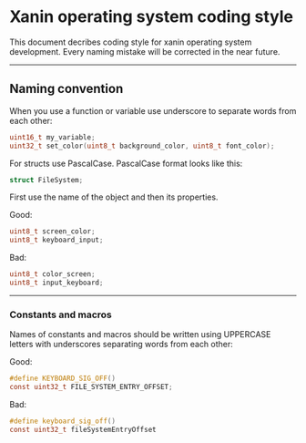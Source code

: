 # Xanin operating system coding style

This document decribes coding style for xanin operating system development.
Every naming mistake will be corrected in the near future.

---

## Naming convention

When you use a function or variable use underscore to separate words from each other:

```c
uint16_t my_variable;
uint32_t set_color(uint8_t background_color, uint8_t font_color);
```

For structs use PascalCase.
PascalCase format looks like this:

```c
struct FileSystem;
```

First use the name of the object and then its properties.

Good:

```c
uint8_t screen_color;
uint8_t keyboard_input;
```

Bad:

```c
uint8_t color_screen;
uint8_t input_keyboard;
```

---

### Constants and macros

Names of constants and macros should be written using UPPERCASE letters with underscores separating words from each other:

Good:

```c
#define KEYBOARD_SIG_OFF()
const uint32_t FILE_SYSTEM_ENTRY_OFFSET;
```
Bad:
```c
#define keyboard_sig_off()
const uint32_t fileSystemEntryOffset
```